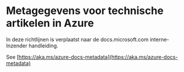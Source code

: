 

# <a name="metadata-for-azure-technical-articles"></a>Metagegevens voor technische artikelen in Azure

In deze richtlijnen is verplaatst naar de docs.microsoft.com interne-Inzender handleiding.

See [https://aka.ms/azure-docs-metadata](https://aka.ms/azure-docs-metadata)